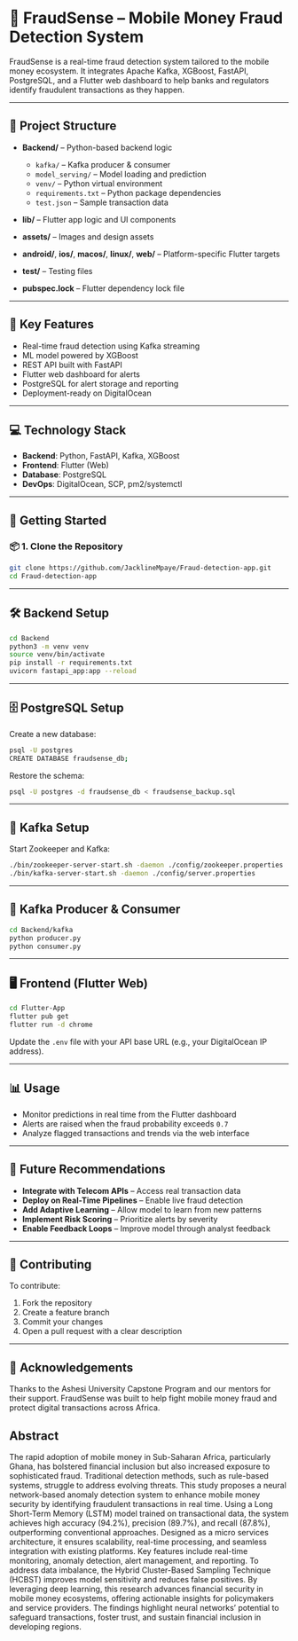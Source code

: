 # 🚨 FraudSense – Mobile Money Fraud Detection System

FraudSense is a real-time fraud detection system tailored to the mobile money ecosystem. It integrates Apache Kafka, XGBoost, FastAPI, PostgreSQL, and a Flutter web dashboard to help banks and regulators identify fraudulent transactions as they happen.

---

## 📁 Project Structure

- **Backend/** – Python-based backend logic  
  - `kafka/` – Kafka producer & consumer  
  - `model_serving/` – Model loading and prediction  
  - `venv/` – Python virtual environment  
  - `requirements.txt` – Python package dependencies  
  - `test.json` – Sample transaction data  

- **lib/** – Flutter app logic and UI components  
- **assets/** – Images and design assets  
- **android/**, **ios/**, **macos/**, **linux/**, **web/** – Platform-specific Flutter targets  
- **test/** – Testing files  
- **pubspec.lock** – Flutter dependency lock file  

---

## 🔑 Key Features

- Real-time fraud detection using Kafka streaming  
- ML model powered by XGBoost  
- REST API built with FastAPI  
- Flutter web dashboard for alerts  
- PostgreSQL for alert storage and reporting  
- Deployment-ready on DigitalOcean  

---

## 💻 Technology Stack

- **Backend**: Python, FastAPI, Kafka, XGBoost  
- **Frontend**: Flutter (Web)  
- **Database**: PostgreSQL  
- **DevOps**: DigitalOcean, SCP, pm2/systemctl  

---

## 🚀 Getting Started

### 📦 1. Clone the Repository
```bash
git clone https://github.com/JacklineMpaye/Fraud-detection-app.git
cd Fraud-detection-app
```

---

## 🛠️ Backend Setup

```bash
cd Backend
python3 -m venv venv
source venv/bin/activate
pip install -r requirements.txt
uvicorn fastapi_app:app --reload
```

---

## 🗄️ PostgreSQL Setup

Create a new database:
```bash
psql -U postgres
CREATE DATABASE fraudsense_db;
```

Restore the schema:
```bash
psql -U postgres -d fraudsense_db < fraudsense_backup.sql
```

---

## 📡 Kafka Setup

Start Zookeeper and Kafka:
```bash
./bin/zookeeper-server-start.sh -daemon ./config/zookeeper.properties
./bin/kafka-server-start.sh -daemon ./config/server.properties
```

---

## 🧩 Kafka Producer & Consumer

```bash
cd Backend/kafka
python producer.py
python consumer.py
```

---

## 🖥️ Frontend (Flutter Web)

```bash
cd Flutter-App
flutter pub get
flutter run -d chrome
```

Update the `.env` file with your API base URL (e.g., your DigitalOcean IP address).

---

## 📊 Usage

- Monitor predictions in real time from the Flutter dashboard  
- Alerts are raised when the fraud probability exceeds `0.7`  
- Analyze flagged transactions and trends via the web interface  

---

## 🔮 Future Recommendations

- **Integrate with Telecom APIs** – Access real transaction data  
- **Deploy on Real-Time Pipelines** – Enable live fraud detection  
- **Add Adaptive Learning** – Allow model to learn from new patterns  
- **Implement Risk Scoring** – Prioritize alerts by severity  
- **Enable Feedback Loops** – Improve model through analyst feedback  

---

## 🤝 Contributing

To contribute:

1. Fork the repository  
2. Create a feature branch  
3. Commit your changes  
4. Open a pull request with a clear description  

---

## 🙏 Acknowledgements

Thanks to the Ashesi University Capstone Program and our mentors for their support. FraudSense was built to help fight mobile money fraud and protect digital transactions across Africa.

## Abstract
The rapid adoption of mobile money in Sub-Saharan Africa, particularly Ghana, has bolstered 
financial inclusion but also increased exposure to sophisticated fraud. Traditional detection 
methods, such as rule-based systems, struggle to address evolving threats. This study proposes 
a neural network-based anomaly detection system to enhance mobile money security by 
identifying fraudulent transactions in real time. Using a Long Short-Term Memory (LSTM) 
model trained on transactional data, the system achieves high accuracy (94.2%), precision 
(89.7%), and recall (87.8%), outperforming conventional approaches. Designed as a micro 
services architecture, it ensures scalability, real-time processing, and seamless integration with 
existing platforms. Key features include real-time monitoring, anomaly detection, alert 
management, and reporting. To address data imbalance, the Hybrid Cluster-Based Sampling 
Technique (HCBST) improves model sensitivity and reduces false positives. By leveraging 
deep learning, this research advances financial security in mobile money ecosystems, offering 
actionable insights for policymakers and service providers. The findings highlight neural 
networks’ potential to safeguard transactions, foster trust, and sustain financial inclusion in 
developing regions.  
